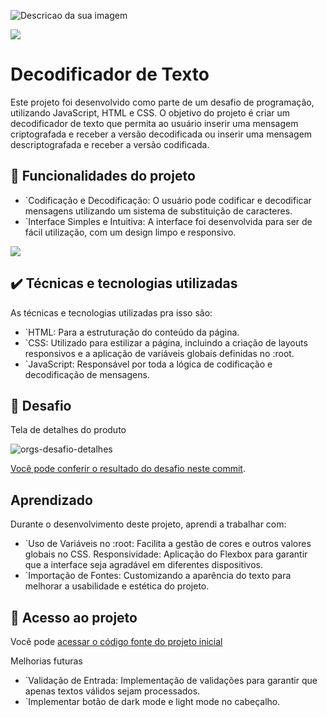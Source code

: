 
![Descricao da sua imagem]()

![](https://img.shields.io/github/license/alura-cursos/android-com-kotlin-personalizando-ui)

# Decodificador de Texto

Este projeto foi desenvolvido como parte de um desafio de programação, utilizando JavaScript, HTML e CSS. O objetivo do projeto é criar um decodificador de texto que permita ao usuário inserir uma mensagem criptografada e receber a versão decodificada ou inserir uma mensagem descriptografada e receber a versão codificada.



## 🔨 Funcionalidades do projeto

- `Codificação e Decodificação: O usuário pode codificar e decodificar mensagens utilizando um sistema de substituição de caracteres.
- `Interface Simples e Intuitiva: A interface foi desenvolvida para ser de fácil utilização, com um design limpo e responsivo.

![](img/amostra.gif)

## ✔️ Técnicas e tecnologias utilizadas

As técnicas e tecnologias utilizadas pra isso são:

- `HTML: Para a estruturação do conteúdo da página.
- `CSS: Utilizado para estilizar a página, incluindo a criação de layouts responsivos e a aplicação de variáveis globais definidas no :root.
- `JavaScript: Responsável por toda a lógica de codificação e decodificação de mensagens.

## 🎯 Desafio

Tela de detalhes do produto

![orgs-desafio-detalhes]()

[Você pode conferir o resultado do desafio neste commit]().


## Aprendizado
Durante o desenvolvimento deste projeto, aprendi a trabalhar com:

- `Uso de Variáveis no :root: Facilita a gestão de cores e outros valores globais no CSS.
Responsividade: Aplicação do Flexbox para garantir que a interface seja agradável em diferentes dispositivos.
- `Importação de Fontes: Customizando a aparência do texto para melhorar a usabilidade e estética do projeto.


## 📁 Acesso ao projeto

Você pode [acessar o código fonte do projeto inicial]()


Melhorias futuras
- `Validação de Entrada: Implementação de validações para garantir que apenas textos válidos sejam processados.
- `Implementar botão de dark mode e light mode no cabeçalho.